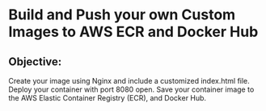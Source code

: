 # Build and Push your own Custom Images to AWS ECR and Docker Hub

## Objective:

Create your image using Nginx and include a customized index.html file.
Deploy your container with port 8080 open.
Save your container image to the AWS Elastic Container Registry (ECR), and Docker Hub.
